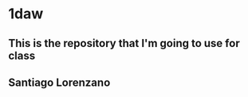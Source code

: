 # 1daw
This is the repository that I'm going to use for class
------------------------------------------------------
Santiago Lorenzano
------------------------------------------------------
